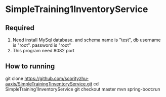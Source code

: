 # SimpleTraining1InventoryService

## Required
1) Need install MySql database. and schema name is "test", db username is "root". password is "root"
2) This program need 8082 port

## How to running
git clone https://github.com/scorityzhu-aaxis/SimpleTraining1InventoryService.git
cd SimpleTraining1InventoryService
git checkout master
mvn spring-boot:run